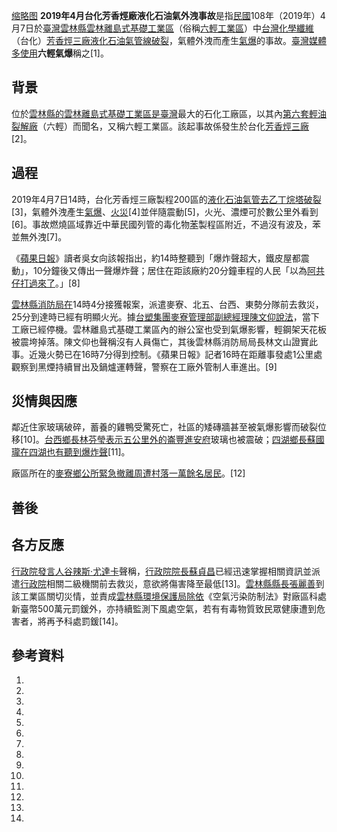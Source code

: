 [缩略图](https://zh.wikipedia.org/wiki/File:台塑六輕工業區_FPG's_naphtha_cracker_\(14868373428\).jpg "fig:缩略图") **2019年4月台化芳香烴廠液化石油氣外洩事故**是指[民國](../Page/民國紀年.md "wikilink")108年（2019年）4月7日於[臺灣](../Page/臺灣.md "wikilink")[雲林縣](https://zh.wikipedia.org/wiki/雲林縣 "wikilink")[雲林離島式基礎工業區](https://zh.wikipedia.org/wiki/雲林離島式基礎工業區 "wikilink")（俗稱[六輕工業區](../Page/第六套輕油裂解廠.md "wikilink")）中[台灣化學纖維](https://zh.wikipedia.org/wiki/台灣化學纖維 "wikilink")（台化）[芳香烴三廠](https://zh.wikipedia.org/wiki/芳香烴 "wikilink")[液化石油氣管線破裂](https://zh.wikipedia.org/wiki/液化石油氣 "wikilink")，氣體外洩而產生[氣爆](../Page/氣爆.md "wikilink")的事故。[臺灣媒體多使用](https://zh.wikipedia.org/wiki/臺灣媒體 "wikilink")**六輕氣爆**稱之\[1\]。

## 背景

位於[雲林縣的](https://zh.wikipedia.org/wiki/雲林縣 "wikilink")[雲林離島式基礎工業區是](https://zh.wikipedia.org/wiki/雲林離島式基礎工業區 "wikilink")[臺灣](../Page/臺灣.md "wikilink")最大的石化工廠區，以其內[第六套輕油裂解廠](../Page/第六套輕油裂解廠.md "wikilink")（六輕）而聞名，又稱六輕工業區。該起事故係發生於台化[芳香烴三廠](https://zh.wikipedia.org/wiki/芳香烴 "wikilink")\[2\]。

## 過程

2019年4月7日14時，台化芳香烴三廠製程200區的[液化石油氣管去乙丁烷塔破裂](https://zh.wikipedia.org/wiki/液化石油氣 "wikilink")\[3\]，氣體外洩產生[氣爆](../Page/氣爆.md "wikilink")、[火災](../Page/火災.md "wikilink")\[4\]並伴隨震動\[5\]，火光、濃煙可於數公里外看到\[6\]。事故燃燒區域靠近中華民國列管的毒化物[苯](../Page/苯.md "wikilink")製程區附近，不過沒有波及，苯並無外洩\[7\]。

《[蘋果日報](https://zh.wikipedia.org/wiki/臺灣蘋果日報 "wikilink")》讀者吳女向該報指出，約14時整聽到「爆炸聲超大，鐵皮屋都震動」，10分鐘後又傳出一聲爆炸聲；居住在距該廠約20分鐘車程的人民「以為[阿共仔打過來了](https://zh.wikipedia.org/wiki/中國人民解放軍 "wikilink")。」\[8\]

[雲林縣消防局在](https://zh.wikipedia.org/wiki/雲林縣消防局 "wikilink")14時4分接獲報案，派遣麥寮、北五、台西、東勢分隊前去救災，25分到達時已經有明顯火光。據[台塑集團麥寮管理部副總經理陳文仰說法](https://zh.wikipedia.org/wiki/台塑集團 "wikilink")，當下工廠已經停機。雲林離島式基礎工業區內的辦公室也受到氣爆影響，輕鋼架天花板被震垮掉落。陳文仰也聲稱沒有人員傷亡，其後雲林縣消防局局長林文山證實此事。近幾火勢已在16時7分得到控制。《蘋果日報》記者16時在距離事發處1公里處觀察到黑煙持續冒出及鍋爐運轉聲，警察在工廠外管制人車進出。\[9\]

## 災情與因應

鄰近住家玻璃破碎，蓄養的雞鴨受驚死亡，社區的矮磚牆甚至被氣爆影響而破裂位移\[10\]。[台西鄉長林芬瑩表示五公里外的](https://zh.wikipedia.org/wiki/台西鄉 "wikilink")[崙豐進安府](../Page/崙豐進安府.md "wikilink")玻璃也被震破；[四湖鄉長蘇國瓏在四湖也有聽到爆炸聲](https://zh.wikipedia.org/wiki/四湖鄉 "wikilink")\[11\]。

廠區所在的[麥寮鄉公所緊急撤離周遭村落一萬餘名居民](https://zh.wikipedia.org/wiki/麥寮鄉 "wikilink")。\[12\]

## 善後

## 各方反應

[行政院發言人](https://zh.wikipedia.org/wiki/行政院發言人 "wikilink")[谷辣斯·尤達卡](../Page/谷辣斯·尤達卡.md "wikilink")聲稱，[行政院院長](../Page/行政院院長.md "wikilink")[蘇貞昌](../Page/蘇貞昌.md "wikilink")已經迅速掌握相關資訊並派遣[行政院](../Page/行政院.md "wikilink")相關二級機關前去救災，意欲將傷害降至最低\[13\]。[雲林縣縣長](https://zh.wikipedia.org/wiki/雲林縣縣長 "wikilink")[張麗善](../Page/張麗善.md "wikilink")到該工業區關切災情，並責成[雲林縣環境保護局除依](https://zh.wikipedia.org/wiki/雲林縣環境保護局 "wikilink")《空氣污染防制法》對廠區科處新臺幣500萬元罰鍰外，亦持續監測下風處空氣，若有有毒物質致民眾健康遭到危害者，將再予科處罰鍰\[14\]。

## 參考資料

1.
2.

3.
4.

5.

6.
7.
8.
9.
10.

11.

12.
13.
14.